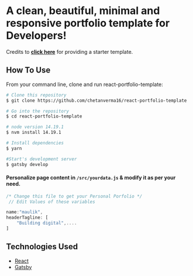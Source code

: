 # A clean, beautiful, minimal and responsive portfolio template for Developers!

Credits to **[click here](https://react-portfolio-template.netlify.app/)** for providing a starter template.

## How To Use

From your command line, clone and run react-portfolio-template:

```bash
# Clone this repository
$ git clone https://github.com/chetanverma16/react-portfolio-template

# Go into the repository
$ cd react-portfolio-template

# node version 14.19.1
$ nvm install 14.19.1

# Install dependencies
$ yarn

#Start's development server
$ gatsby develop
```

#### Personalize page content in `/src/yourdata.js` & modify it as per your need.

```javascript
/* Change this file to get your Personal Porfolio */
 // Edit Values of these variables

name:"maulik",
headerTagline: [
    "Building digital",....
]

```

## Technologies Used

- [React](https://reactjs.org/)
- [Gatsby](https://www.gatsbyjs.com/)

